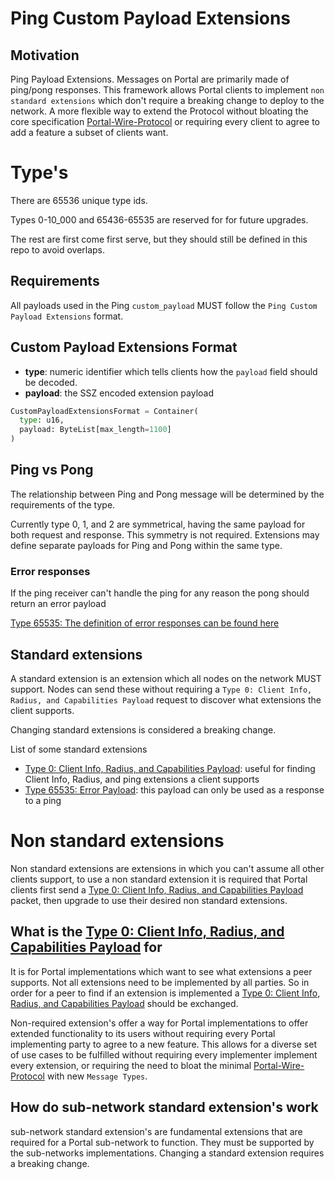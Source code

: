 # Ping Custom Payload Extensions

## Motivation

Ping Payload Extensions. Messages on Portal are primarily made of ping/pong responses. This framework allows Portal clients to implement `non standard extensions` which don't require a breaking change to deploy to the network. A more flexible way to extend the Protocol without bloating the core specification [Portal-Wire-Protocol](../portal-wire-protocol.md) or requiring every client to agree to add a feature a subset of clients want.

# Type's

There are 65536 unique type ids.

Types 0-10_000 and 65436-65535 are reserved for for future upgrades.

The rest are first come first serve, but they should still be defined in this repo to avoid overlaps.


## Requirements

All payloads used in the Ping `custom_payload` MUST follow the `Ping Custom Payload Extensions` format.

## Custom Payload Extensions Format

- **type**: numeric identifier which tells clients how the `payload` field should be decoded.
- **payload**: the SSZ encoded extension payload


```python
CustomPayloadExtensionsFormat = Container(
  type: u16,
  payload: ByteList[max_length=1100]
)
```

## Ping vs Pong
The relationship between Ping and Pong message will be determined by the requirements of the type.

Currently type 0, 1, and 2 are symmetrical, having the same payload for both request and response. This symmetry is not required. Extensions may define separate payloads for Ping and Pong within the same type.


### Error responses
If the ping receiver can't handle the ping for any reason the pong should return an error payload

[Type 65535: The definition of error responses can be found here](extensions/type-65535.md)

## Standard extensions

A standard extension is an extension which all nodes on the network MUST support. Nodes can send these without requiring a `Type 0: Client Info, Radius, and Capabilities Payload` request to discover what extensions the client supports. 

Changing standard extensions is considered a breaking change.

List of some standard extensions
- [Type 0: Client Info, Radius, and Capabilities Payload](extensions/type-0.md): useful for finding Client Info, Radius, and ping extensions a client supports
- [Type 65535: Error Payload](extensions/type-65535.md): this payload can only be used as a response to a ping

# Non standard extensions
Non standard extensions are extensions in which you can't assume all other clients support, to use a non standard extension it is required that Portal clients first send a [Type 0: Client Info, Radius, and Capabilities Payload](extensions/type-0.md) packet, then upgrade to use their desired non standard extensions.

## What is the [Type 0: Client Info, Radius, and Capabilities Payload](extensions/type-0.md) for
It is for Portal implementations which want to see what extensions a peer supports. Not all extensions need to be implemented by all parties. So in order for a peer to find if an extension is implemented a [Type 0: Client Info, Radius, and Capabilities Payload](extensions/type-0.md) should be exchanged.

Non-required extension's offer a way for Portal implementations to offer extended functionality to its users without requiring every Portal implementing party to agree to a new feature. This allows for a diverse set of use cases to be fulfilled without requiring every implementer implement every extension, or requiring the need to bloat the minimal [Portal-Wire-Protocol](../portal-wire-protocol.md) with new `Message Types`.

## How do sub-network standard extension's work
sub-network standard extension's are fundamental extensions that are required for a Portal sub-network to function. They must be supported by the sub-networks implementations. Changing a standard extension requires a breaking change. 
